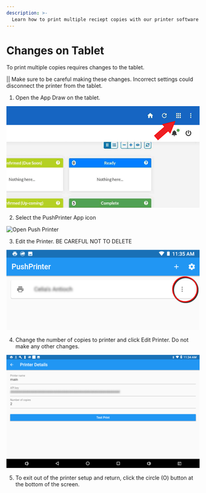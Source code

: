 ```yaml
---
description: >-
  Learn how to print multiple reciept copies with our printer software
---
```



# Changes on Tablet

To print multiple copies requires changes to the tablet. 

\|\| Make sure to be careful making these changes. Incorrect settings could disconnect the printer from the tablet.

1. Open the App Draw on the tablet. 

![Open App Draw](../assets/printing-copies/app-draw.png)


2. Select the PushPrinter App icon


![Open Push Printer](../assets/printing-copies/app-draw-open.png)

3. Edit the Printer. BE CAREFUL NOT TO DELETE


![Edit Printer](../assets/printing-copies/select-printer.png)


4. Change the number of copies to printer and click Edit Printer. Do not make any other changes.


![Edit Printer](../assets/printing-copies/printer-editor.png)


5. To exit out of the printer setup and return, click the circle (O) button at the bottom of the screen. 

